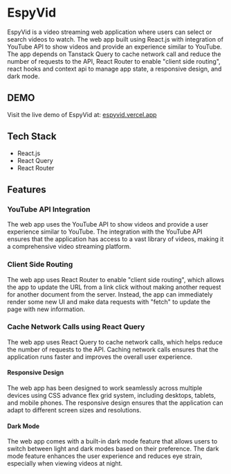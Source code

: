 
# EspyVid
EspyVid is a video streaming web application where users can select or search videos to watch. The web app built using React.js with integration of YouTube API to show videos and provide an experience similar to YouTube. The app depends on Tanstack Query to cache network call and reduce the number of requests to the API, React Router to enable "client side routing", react hooks and context api to manage app state, a responsive design, and dark mode.

## DEMO
Visit the live demo of EspyVid at:
[espyvid.vercel.app](https://espyvid.vercel.app/)

## Tech Stack
- React.js
- React Query
- React Router

## Features

### **YouTube API Integration**

The web app uses the YouTube API to show videos and provide a user experience similar to YouTube. The integration with the YouTube API ensures that the application has access to a vast library of videos, making it a comprehensive video streaming platform.

### **Client Side Routing**
The web app uses React Router to enable "client side routing", which allows the app to update the URL from a link click without making another request for another document from the server. Instead, the app can immediately render some new UI and make data requests with "fetch" to update the page with new information.

### **Cache Network Calls using React Query**

The web app uses React Query to cache network calls, which helps reduce the number of requests to the API. Caching network calls ensures that the application runs faster and improves the overall user experience.

#### **Responsive Design**

The web app has been designed to work seamlessly across multiple devices using CSS advance flex grid system, including desktops, tablets, and mobile phones. The responsive design ensures that the application can adapt to different screen sizes and resolutions.

#### **Dark Mode**

The web app comes with a built-in dark mode feature that allows users to switch between light and dark modes based on their preference. The dark mode feature enhances the user experience and reduces eye strain, especially when viewing videos at night.

